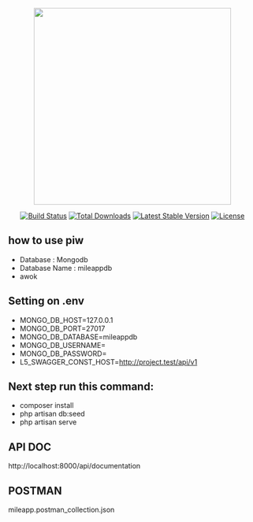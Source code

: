 <p align="center"><a href="https://laravel.com" target="_blank"><img src="https://raw.githubusercontent.com/laravel/art/master/logo-lockup/5%20SVG/2%20CMYK/1%20Full%20Color/laravel-logolockup-cmyk-red.svg" width="400"></a></p>

<p align="center">
<a href="https://travis-ci.org/laravel/framework"><img src="https://travis-ci.org/laravel/framework.svg" alt="Build Status"></a>
<a href="https://packagist.org/packages/laravel/framework"><img src="https://img.shields.io/packagist/dt/laravel/framework" alt="Total Downloads"></a>
<a href="https://packagist.org/packages/laravel/framework"><img src="https://img.shields.io/packagist/v/laravel/framework" alt="Latest Stable Version"></a>
<a href="https://packagist.org/packages/laravel/framework"><img src="https://img.shields.io/packagist/l/laravel/framework" alt="License"></a>
</p>

## how to use piw
- Database : Mongodb
- Database Name : mileappdb
- awok
## Setting on .env
- MONGO_DB_HOST=127.0.0.1  
- MONGO_DB_PORT=27017  
- MONGO_DB_DATABASE=mileappdb  
- MONGO_DB_USERNAME=  
- MONGO_DB_PASSWORD=  
- L5_SWAGGER_CONST_HOST=http://project.test/api/v1

## Next step run this command:
- composer install
- php artisan db:seed
- php artisan serve

## API DOC
http://localhost:8000/api/documentation

## POSTMAN
mileapp.postman_collection.json

